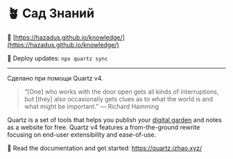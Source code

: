 # 🪴 Сад Знаний

🔗 [https://hazadus.github.io/knowledge/](https://hazadus.github.io/knowledge/)

🚀 Deploy updates: `npx quartz sync`

----

Сделано при помощи Quartz v4.

> “[One] who works with the door open gets all kinds of interruptions, but [they] also occasionally gets clues as to what the world is and what might be important.” — Richard Hamming

Quartz is a set of tools that helps you publish your [digital garden](https://jzhao.xyz/posts/networked-thought) and notes as a website for free.
Quartz v4 features a from-the-ground rewrite focusing on end-user extensibility and ease-of-use.

🔗 Read the documentation and get started: https://quartz.jzhao.xyz/

